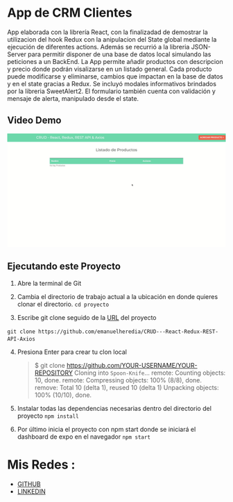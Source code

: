 # App de CRM Clientes

App elaborada con la librería React, con la finalizadad de demostrar la utilizacion del hook Redux con la anipulacion del State global mediante la ejecución de diferentes actions. Además se recurrió a la libreria JSON-Server para permitir disponer de una base de datos local simulando las peticiones a un BackEnd.
La App permite añadir productos con descripcion y precio donde podrán visalizarse en un listado general. Cada producto puede modificarse y eliminarse, cambios que impactan en la base de datos y en el state gracias a Redux. Se incluyó modales informativos brindados por la libreria SweetAlert2. El formulario también cuenta con validación y mensaje de alerta, manipulado desde el state.

## Video Demo

![Demonstration web](public/CRUDRedux.gif)

## Ejecutando este Proyecto

1. Abre la terminal de Git
2. Cambia el directorio de trabajo actual a la ubicación en donde quieres clonar el directorio.
   `cd proyecto`

3. Escribe git clone seguido de la [URL](https://github.com/emanuelheredia/CRUD---React-Redux-REST-API-Axios) del proyecto

`git clone https://github.com/emanuelheredia/CRUD---React-Redux-REST-API-Axios `

4. Presiona Enter para crear tu clon local

    > $ git clone https://github.com/YOUR-USERNAME/YOUR-REPOSITORY
    > Cloning into `Spoon-Knife`...
    > remote: Counting objects: 10, done.
    > remote: Compressing objects: 100% (8/8), done.
    > remove: Total 10 (delta 1), reused 10 (delta 1)
    > Unpacking objects: 100% (10/10), done.

5. Instalar todas las dependencias necesarias dentro del directorio del proyecto
   `npm install`

6. Por último inicia el proyecto con npm start donde se iniciará el dashboard de expo en el navegador
   `npm start`

# Mis Redes :

-   [GITHUB](https://github.com/emanuelheredia)
-   [LINKEDIN](https://www.linkedin.com/in/emanuel-heredia-41749421a/)
